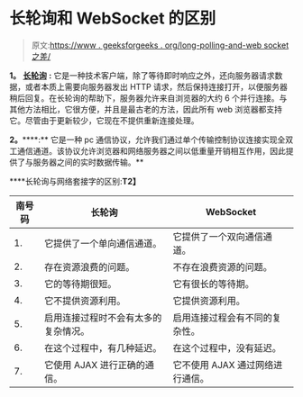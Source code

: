 # 长轮询和 WebSocket 的区别

> 原文:[https://www . geeksforgeeks . org/long-polling-and-web socket 之差/](https://www.geeksforgeeks.org/difference-between-long-polling-and-websocket/)

**1。** [**长轮询**](https://www.geeksforgeeks.org/what-are-long-polling-websockets-server-sent-events-sse-and-comet/) **:**
它是一种技术客户端，除了等待即时响应之外，还向服务器请求数据，或者本质上需要向服务器发出 HTTP 请求，然后保持连接打开，以便服务器稍后回复。在长轮询的帮助下，服务器允许来自浏览器的大约 6 个并行连接。与其他方法相比，它很方便，并且是最古老的方法，因此所有 web 浏览器都支持它。尽管由于更新较少，它现在不提供重新连接处理。

**2。**[](https://www.geeksforgeeks.org/what-are-long-polling-websockets-server-sent-events-sse-and-comet/)****:**
它是一种 pc 通信协议，允许我们通过单个传输控制协议连接实现全双工通信通道。该协议允许浏览器和网络服务器之间以低重量开销相互作用，因此提供了与服务器之间的实时数据传输。**

****长轮询与网络套接字的区别:**T2】**

| 南号码 | 长轮询 | WebSocket |
| --- | --- | --- |
| 1. | 它提供了一个单向通信通道。 | 它提供了一个双向通信通道。 |
| 2. | 存在资源浪费的问题。 | 不存在浪费资源的问题。 |
| 3. | 它的等待期很短。 | 它有很长的等待期。 |
| 4. | 它不提供资源利用。 | 它提供资源利用。 |
| 5. | 启用连接过程时不会有太多的复杂情况。 | 启用连接过程会有不同的复杂性。 |
| 6. | 在这个过程中，有几种延迟。 | 在这个过程中，没有延迟。 |
| 7. | 它使用 AJAX 进行正确的通信。 | 它不使用 AJAX 通过网络进行通信。 |